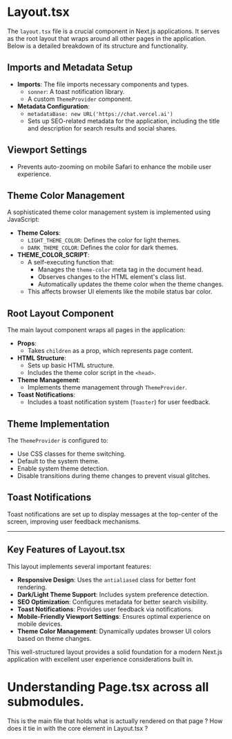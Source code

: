 # Layout.tsx

The `layout.tsx` file is a crucial component in Next.js applications. It serves as the root layout that wraps around all other pages in the application. Below is a detailed breakdown of its structure and functionality.

## Imports and Metadata Setup

- **Imports**: The file imports necessary components and types.
    - `sonner`: A toast notification library.
    - A custom `ThemeProvider` component.
- **Metadata Configuration**:
    - `metadataBase: new URL('https://chat.vercel.ai')`
    - Sets up SEO-related metadata for the application, including the title and description for search results and social shares.

## Viewport Settings

- Prevents auto-zooming on mobile Safari to enhance the mobile user experience.

## Theme Color Management

A sophisticated theme color management system is implemented using JavaScript:

- **Theme Colors**:
    - `LIGHT_THEME_COLOR`: Defines the color for light themes.
    - `DARK_THEME_COLOR`: Defines the color for dark themes.
- **THEME_COLOR_SCRIPT**:
    - A self-executing function that:
        - Manages the `theme-color` meta tag in the document head.
        - Observes changes to the HTML element's class list.
        - Automatically updates the theme color when the theme changes.
    - This affects browser UI elements like the mobile status bar color.

## Root Layout Component

The main layout component wraps all pages in the application:

- **Props**:
    - Takes `children` as a prop, which represents page content.
- **HTML Structure**:
    - Sets up basic HTML structure.
    - Includes the theme color script in the `<head>`.
- **Theme Management**:
    - Implements theme management through `ThemeProvider`.
- **Toast Notifications**:
    - Includes a toast notification system (`Toaster`) for user feedback.

## Theme Implementation

The `ThemeProvider` is configured to:

- Use CSS classes for theme switching.
- Default to the system theme.
- Enable system theme detection.
- Disable transitions during theme changes to prevent visual glitches.

## Toast Notifications

Toast notifications are set up to display messages at the top-center of the screen, improving user feedback mechanisms.

---

## Key Features of Layout.tsx

This layout implements several important features:

- **Responsive Design**: Uses the `antialiased` class for better font rendering.
- **Dark/Light Theme Support**: Includes system preference detection.
- **SEO Optimization**: Configures metadata for better search visibility.
- **Toast Notifications**: Provides user feedback via notifications.
- **Mobile-Friendly Viewport Settings**: Ensures optimal experience on mobile devices.
- **Theme Color Management**: Dynamically updates browser UI colors based on theme changes.

This well-structured layout provides a solid foundation for a modern Next.js application with excellent user experience considerations built in.

# Understanding Page.tsx across all submodules. 
This is the main file that holds what is actually rendered on that page ? 
How does it tie in with the core element in Layout.tsx ? 